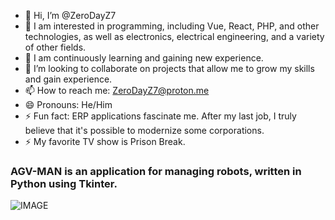 - 👋 Hi, I’m @ZeroDayZ7
- 👀 I am interested in programming, including Vue, React, PHP, and other technologies, as well as electronics, electrical engineering, and a variety of other fields.
- 🌱 I am continuously learning and gaining new experience.
- 💞️ I’m looking to collaborate on projects that allow me to grow my skills and gain experience.
- 📫 How to reach me: ZeroDayZ7@proton.me
- 😄 Pronouns: He/Him
- ⚡ Fun fact: ERP applications fascinate me. After my last job, I truly believe that it's possible to modernize some corporations.
- ⚡ My favorite TV show is Prison Break.
  
### AGV-MAN is an application for managing robots, written in Python using Tkinter.
![IMAGE](https://i.ibb.co/zNrWJ4g/20230220-124429-kopia.jpg)
